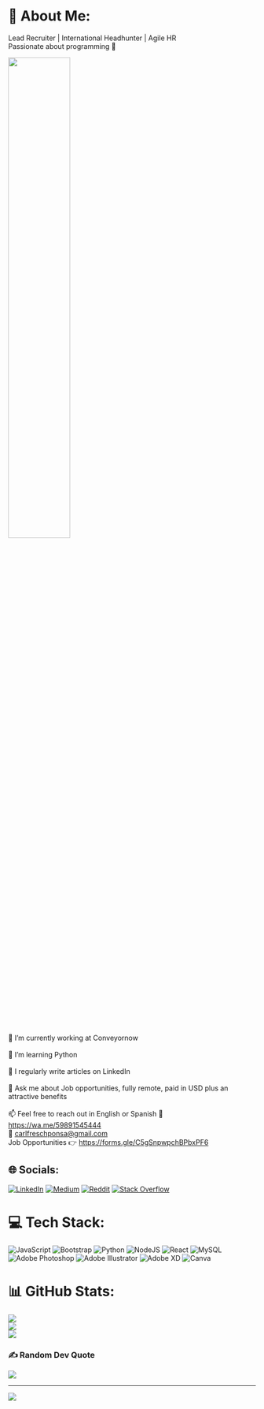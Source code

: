 # 💫 About Me:

Lead Recruiter | International Headhunter | Agile HR <br>
Passionate about programming 💜 <br>


<img src= "https://media.giphy.com/media/WU0SzGzJZmW7KypTRS/giphy.gif" style="width: 50%; display: inline-block;">

<br>🔭 I’m currently working at Conveyornow<br><br>🌱 I’m learning Python<br><br>📝 I regularly write articles on LinkedIn<br><br>💬 Ask me about Job opportunities, fully remote, paid in USD plus an attractive benefits<br><br>📫 Feel free to reach out in English or Spanish 
💬 https://wa.me/59891545444 <br>
📩 carlfreschponsa@gmail.com <br>
Job Opportunities 👉 https://forms.gle/C5gSnpwpchBPbxPF6 <br>


## 🌐 Socials:
[![LinkedIn](https://img.shields.io/badge/LinkedIn-%230077B5.svg?logo=linkedin&logoColor=white)](https://linkedin.com/in/carlafreschpons) [![Medium](https://img.shields.io/badge/Medium-12100E?logo=medium&logoColor=white)](https://medium.com/@@carlafreschpons) [![Reddit](https://img.shields.io/badge/Reddit-%23FF4500.svg?logo=Reddit&logoColor=white)](https://reddit.com/user/Competitive-Style338) [![Stack Overflow](https://img.shields.io/badge/-Stackoverflow-FE7A16?logo=stack-overflow&logoColor=white)](https://stackoverflow.com/users/286623) 

# 💻 Tech Stack:
![JavaScript](https://img.shields.io/badge/javascript-%23323330.svg?style=for-the-badge&logo=javascript&logoColor=%23F7DF1E) ![Bootstrap](https://img.shields.io/badge/bootstrap-%23563D7C.svg?style=for-the-badge&logo=bootstrap&logoColor=white) ![Python](https://img.shields.io/badge/python-3670A0?style=for-the-badge&logo=python&logoColor=ffdd54) ![NodeJS](https://img.shields.io/badge/node.js-6DA55F?style=for-the-badge&logo=node.js&logoColor=white) ![React](https://img.shields.io/badge/react-%2320232a.svg?style=for-the-badge&logo=react&logoColor=%2361DAFB) ![MySQL](https://img.shields.io/badge/mysql-%2300f.svg?style=for-the-badge&logo=mysql&logoColor=white) ![Adobe Photoshop](https://img.shields.io/badge/adobephotoshop-%2331A8FF.svg?style=for-the-badge&logo=adobephotoshop&logoColor=white) ![Adobe Illustrator](https://img.shields.io/badge/adobeillustrator-%23FF9A00.svg?style=for-the-badge&logo=adobeillustrator&logoColor=white) ![Adobe XD](https://img.shields.io/badge/Adobe%20XD-470137?style=for-the-badge&logo=Adobe%20XD&logoColor=#FF61F6) ![Canva](https://img.shields.io/badge/Canva-%2300C4CC.svg?style=for-the-badge&logo=Canva&logoColor=white)
# 📊 GitHub Stats:
![](https://github-readme-stats.vercel.app/api?username=CarliFP&theme=dark&hide_border=false&include_all_commits=true&count_private=true)<br/>
![](https://github-readme-streak-stats.herokuapp.com/?user=CarliFP&theme=dark&hide_border=false)<br/>
![](https://github-readme-stats.vercel.app/api/top-langs/?username=CarliFP&theme=dark&hide_border=false&include_all_commits=true&count_private=true&layout=compact)

### ✍️ Random Dev Quote
![](https://quotes-github-readme.vercel.app/api?type=horizontal&theme=radical)

---
[![](https://visitcount.itsvg.in/api?id=CarliFP&icon=0&color=0)](https://visitcount.itsvg.in)

